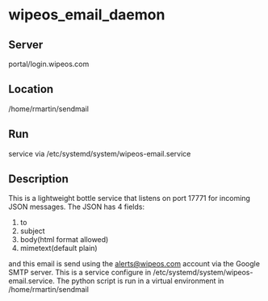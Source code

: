 # wipeos_email_daemon
## Server
portal/login.wipeos.com
## Location
/home/rmartin/sendmail
## Run
service via /etc/systemd/system/wipeos-email.service
## Description
This is a lightweight bottle service that listens on port 17771 for incoming JSON messages. The JSON has 4 fields:
1. to
2. subject
3. body(html format allowed)
4. mimetext(default plain)

and this email is send using the alerts@wipeos.com account via the Google SMTP server. This is a service configure in /etc/systemd/system/wipeos-email.service. The python script is run in a virtual environment in /home/rmartin/sendmail
